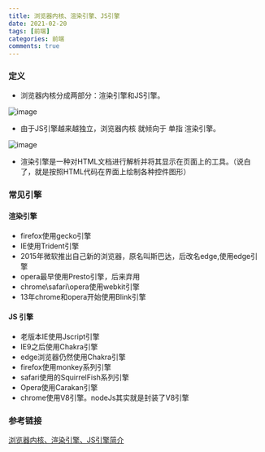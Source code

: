 ```yaml
---
title: 浏览器内核、渲染引擎、JS引擎
date: 2021-02-20
tags: [前端]
categories: 前端
comments: true
---
```


### 定义
- 浏览器内核分成两部分：渲染引擎和JS引擎。

![image](https://images2018.cnblogs.com/blog/30292/201803/30292-20180307181201743-373920720.png)

- 由于JS引擎越来越独立，浏览器内核 就倾向于 单指 渲染引擎。

![image](https://img2018.cnblogs.com/blog/955092/201910/955092-20191022134020182-2106106379.png)

- 渲染引擎是一种对HTML文档进行解析并将其显示在页面上的工具。（说白了，就是按照HTML代码在界面上绘制各种控件图形）

### 常见引擎
#### 渲染引擎
- firefox使用gecko引擎
- IE使用Trident引擎
- 2015年微软推出自己新的浏览器，原名叫斯巴达，后改名edge,使用edge引擎
- opera最早使用Presto引擎，后来弃用
- chrome\safari\opera使用webkit引擎
- 13年chrome和opera开始使用Blink引擎

#### JS 引擎
- 老版本IE使用Jscript引擎
- IE9之后使用Chakra引擎
- edge浏览器仍然使用Chakra引擎
- firefox使用monkey系列引擎
- safari使用的SquirrelFish系列引擎
- Opera使用Carakan引擎
- chrome使用V8引擎。nodeJs其实就是封装了V8引擎

### 参考链接
[浏览器内核、渲染引擎、JS引擎简介](https://www.cnblogs.com/jameszou/p/8524501.html)